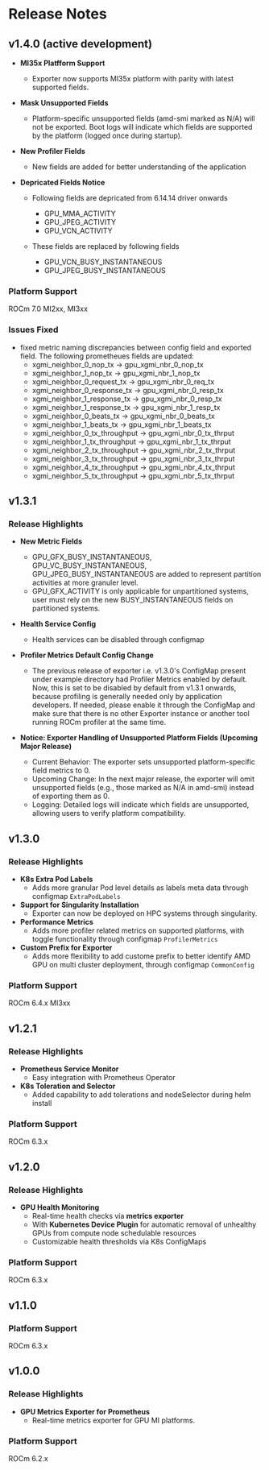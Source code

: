 # Release Notes

## v1.4.0 (active development)

- **MI35x Platfform Support**
  - Exporter now supports MI35x platform with parity with latest supported
    fields.

- **Mask Unsupported Fields**
  - Platform-specific unsupported fields (amd-smi marked as N/A) will not be exported.
    Boot logs will indicate which fields are supported by the platform (logged once during startup).

- **New Profiler Fields**
  - New fields are added for better understanding of the application

- **Depricated Fields Notice**
  - Following fields are depricated from 6.14.14 driver onwards
    - GPU_MMA_ACTIVITY
    - GPU_JPEG_ACTIVITY
    - GPU_VCN_ACTIVITY

  - These fields are replaced by following fields
    - GPU_VCN_BUSY_INSTANTANEOUS
    - GPU_JPEG_BUSY_INSTANTANEOUS
 
### Platform Support
ROCm 7.0 MI2xx, MI3xx


### Issues Fixed
- fixed metric naming discrepancies between config field and exported field. The
  following prometheues fields are updated:
  - xgmi_neighbor_0_nop_tx -> gpu_xgmi_nbr_0_nop_tx
  - xgmi_neighbor_1_nop_tx -> gpu_xgmi_nbr_1_nop_tx
  - xgmi_neighbor_0_request_tx -> gpu_xgmi_nbr_0_req_tx
  - xgmi_neighbor_0_response_tx -> gpu_xgmi_nbr_0_resp_tx
  - xgmi_neighbor_1_response_tx -> gpu_xgmi_nbr_0_resp_tx
  - xgmi_neighbor_1_response_tx -> gpu_xgmi_nbr_1_resp_tx
  - xgmi_neighbor_0_beats_tx -> gpu_xgmi_nbr_0_beats_tx
  - xgmi_neighbor_1_beats_tx -> gpu_xgmi_nbr_1_beats_tx
  - xgmi_neighbor_0_tx_throughput -> gpu_xgmi_nbr_0_tx_thrput
  - xgmi_neighbor_1_tx_throughput -> gpu_xgmi_nbr_1_tx_thrput
  - xgmi_neighbor_2_tx_throughput -> gpu_xgmi_nbr_2_tx_thrput
  - xgmi_neighbor_3_tx_throughput -> gpu_xgmi_nbr_3_tx_thrput
  - xgmi_neighbor_4_tx_throughput -> gpu_xgmi_nbr_4_tx_thrput
  - xgmi_neighbor_5_tx_throughput -> gpu_xgmi_nbr_5_tx_thrput

## v1.3.1

### Release Highlights

- **New Metric Fields**
  - GPU_GFX_BUSY_INSTANTANEOUS, GPU_VC_BUSY_INSTANTANEOUS,
    GPU_JPEG_BUSY_INSTANTANEOUS are added to represent partition activities at
    more granuler level.
  - GPU_GFX_ACTIVITY is only applicable for unpartitioned systems, user must
    rely on the new BUSY_INSTANTANEOUS fields on partitioned systems.

- **Health Service Config**
  - Health services can be disabled through configmap

- **Profiler Metrics Default Config Change**
  - The previous release of exporter i.e. v1.3.0's ConfigMap present under
    example directory had Profiler Metrics enabled by default. Now, this is
    set to be disabled by default from v1.3.1 onwards, because profiling is
    generally needed only by application developers. If needed, please enable
    it through the ConfigMap and make sure that there is no other Exporter
    instance or another tool running ROCm profiler at the same time.

- **Notice: Exporter Handling of Unsupported Platform Fields (Upcoming Major Release)**
  - Current Behavior: The exporter sets unsupported platform-specific field metrics to 0.
  - Upcoming Change: In the next major release, the exporter will omit unsupported fields 
    (e.g., those marked as N/A in amd-smi) instead of exporting them as 0.
  - Logging: Detailed logs will indicate which fields are unsupported, allowing users to verify platform compatibility.

## v1.3.0

### Release Highlights

- **K8s Extra Pod Labels**
  - Adds more granular Pod level details as labels meta data through configmap
    `ExtraPodLabels`
- **Support for Singularity Installation**
  - Exporter can now be deployed on HPC systems through singularity.
- **Performance Metrics**
  - Adds more profiler related metrics on supported platforms, with toggle
    functionality through configmap `ProfilerMetrics`
- **Custom Prefix for Exporter**
  - Adds more flexibility to add custome prefix to better identify AMD GPU on
    multi cluster deployment, through configmap `CommonConfig`

### Platform Support
ROCm 6.4.x MI3xx

## v1.2.1

### Release Highlights

- **Prometheus Service Monitor**
  - Easy integration with Prometheus Operator
- **K8s Toleration and Selector**
  - Added capability to add tolerations and nodeSelector during helm install

### Platform Support
ROCm 6.3.x

## v1.2.0

### Release Highlights

- **GPU Health Monitoring**
  - Real-time health checks via **metrics exporter**
  - With **Kubernetes Device Plugin** for automatic removal of unhealthy GPUs from compute node schedulable resources
  - Customizable health thresholds via K8s ConfigMaps

### Platform Support
ROCm 6.3.x

## v1.1.0

### Platform Support
ROCm 6.3.x

## v1.0.0

### Release Highlights

- **GPU Metrics Exporter for Prometheus**
  - Real-time metrics exporter for GPU MI platforms.

### Platform Support
ROCm 6.2.x
